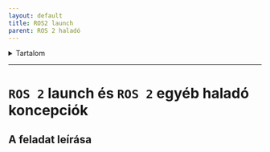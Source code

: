 ```yaml
---
layout: default
title: ROS2 launch
parent: ROS 2 haladó 
---
```


 

<details markdown="block">
  <summary>
    Tartalom
  </summary>
  {: .text-delta }
1. TOC
{:toc}
</details>

---



# `ROS 2` launch és `ROS 2` egyéb haladó koncepciók


## A feladat leírása

